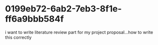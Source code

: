# 0199eb72-6ab2-7eb3-8f1e-ff6a9bbb584f
i want to write literature review part for my project proposal...how to write this correctly
